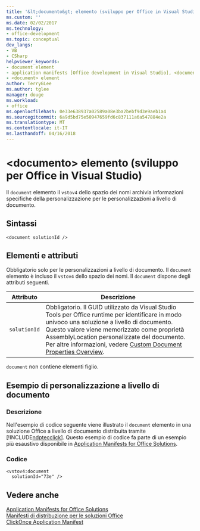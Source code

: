 ```yaml
---
title: '&lt;documento&gt; elemento (sviluppo per Office in Visual Studio) | Documenti Microsoft'
ms.custom: ''
ms.date: 02/02/2017
ms.technology:
- office-development
ms.topic: conceptual
dev_langs:
- VB
- CSharp
helpviewer_keywords:
- document element
- application manifests [Office development in Visual Studio], <document> element
- <document> element
author: TerryGLee
ms.author: tglee
manager: douge
ms.workload:
- office
ms.openlocfilehash: 0e33e638937a02589a08e3ba2bebf9d3e9aeb1a4
ms.sourcegitcommit: 6a9d5bd75e50947659fd6c837111a6a547884e2a
ms.translationtype: MT
ms.contentlocale: it-IT
ms.lasthandoff: 04/16/2018
---
```

# <a name="ltdocumentgt-element-office-development-in-visual-studio"></a>&lt;documento&gt; elemento (sviluppo per Office in Visual Studio)
  Il `document` elemento il `vstov4` dello spazio dei nomi archivia informazioni specifiche della personalizzazione per le personalizzazioni a livello di documento.  
  
## <a name="syntax"></a>Sintassi  
  
```  
<document solutionId />  
```  
  
## <a name="elements-and-attributes"></a>Elementi e attributi  
 Obbligatorio solo per le personalizzazioni a livello di documento. Il `document` elemento è incluso il `vstov4` dello spazio dei nomi. Il `document` dispone degli attributi seguenti.  
  
|Attributo|Descrizione|  
|---------------|-----------------|  
|`solutionId`|Obbligatorio. Il GUID utilizzato da Visual Studio Tools per Office runtime per identificare in modo univoco una soluzione a livello di documento. Questo valore viene memorizzato come proprietà AssemblyLocation personalizzate del documento. Per altre informazioni, vedere [Custom Document Properties Overview](../vsto/custom-document-properties-overview.md).|  
  
 `document` non contiene elementi figlio.  
  
## <a name="document-level-customization-example"></a>Esempio di personalizzazione a livello di documento  
  
### <a name="description"></a>Descrizione  
 Nell'esempio di codice seguente viene illustrato il `document` elemento in una soluzione Office a livello di documento distribuita tramite [!INCLUDE[ndptecclick](../vsto/includes/ndptecclick-md.md)]. Questo esempio di codice fa parte di un esempio più esaustivo disponibile in [Application Manifests for Office Solutions](../vsto/application-manifests-for-office-solutions.md).  
  
### <a name="code"></a>Codice  
  
```  
<vstov4:document   
  solutionId="73e" />  
```  
  
## <a name="see-also"></a>Vedere anche  
 [Application Manifests for Office Solutions](../vsto/application-manifests-for-office-solutions.md)   
 [Manifesti di distribuzione per le soluzioni Office](../vsto/deployment-manifests-for-office-solutions.md)   
 [ClickOnce Application Manifest](/visualstudio/deployment/clickonce-application-manifest)  
  
  